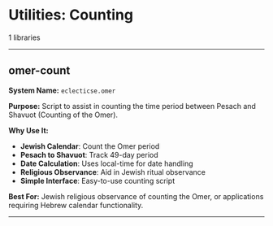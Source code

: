 # Utilities: Counting

1 libraries

---

## omer-count

**System Name:** `eclecticse.omer`

**Purpose:** Script to assist in counting the time period between Pesach and Shavuot (Counting of the Omer).

**Why Use It:**
- **Jewish Calendar**: Count the Omer period
- **Pesach to Shavuot**: Track 49-day period
- **Date Calculation**: Uses local-time for date handling
- **Religious Observance**: Aid in Jewish ritual observance
- **Simple Interface**: Easy-to-use counting script

**Best For:** Jewish religious observance of counting the Omer, or applications requiring Hebrew calendar functionality.

---


